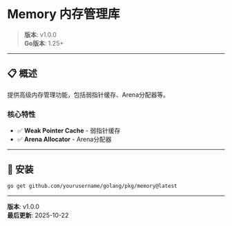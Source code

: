 # Memory 内存管理库

> **版本**: v1.0.0  
> **Go版本**: 1.25+

---

## 📋 概述

提供高级内存管理功能，包括弱指针缓存、Arena分配器等。

### 核心特性

- ✅ **Weak Pointer Cache** - 弱指针缓存
- ✅ **Arena Allocator** - Arena分配器

---

## 🚀 安装

```bash
go get github.com/yourusername/golang/pkg/memory@latest
```

---

**版本**: v1.0.0  
**最后更新**: 2025-10-22

